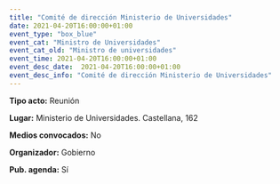 ```yaml
---
title: "Comité de dirección Ministerio de Universidades"
date: 2021-04-20T16:00:00+01:00
event_type: "box_blue" 
event_cat: "Ministro de Universidades"
event_cat_old: "Ministro de universidades"
event_time: 2021-04-20T16:00:00+01:00
event_desc_date:  2021-04-20T16:00:00+01:00
event_desc_info: "Comité de dirección Ministerio de Universidades"
---
```


</p><p class="card-light list_schedule_description"><b>Tipo acto:</b> Reunión  
</p><p class="card-light list_schedule_description"><b>Lugar:</b> Ministerio de Universidades. Castellana, 162  
</p><p class="card-light list_schedule_description"><b>Medios convocados:</b> No  
</p><p class="card-light list_schedule_description"><b>Organizador:</b> Gobierno  
</p><p class="card-light list_schedule_description"><b>Pub. agenda:</b> Sí      
</p>